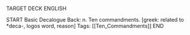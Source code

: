 TARGET DECK
ENGLISH

START
Basic
Decalogue
Back: n. Ten commandments. [greek: related to *deca-, logos word, reason]
Tags: [[Ten_Commandments]]
END
